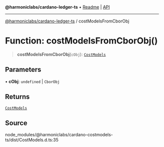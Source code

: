 **@harmoniclabs/cardano-ledger-ts** • [Readme](../README.md) \| [API](../globals.md)

***

[@harmoniclabs/cardano-ledger-ts](../README.md) / costModelsFromCborObj

# Function: costModelsFromCborObj()

> **costModelsFromCborObj**(`cObj`): [`CostModels`](../interfaces/CostModels.md)

## Parameters

• **cObj**: `undefined` \| `CborObj`

## Returns

[`CostModels`](../interfaces/CostModels.md)

## Source

node\_modules/@harmoniclabs/cardano-costmodels-ts/dist/CostModels.d.ts:35
